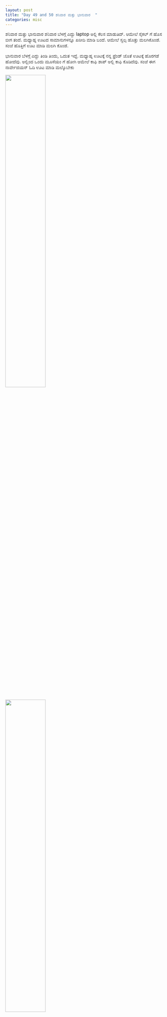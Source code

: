 ```yaml
---
layout: post
title: "Day 49 and 50 ಶನಿವಾರ ಮತ್ತು ಭಾನುವಾರ  "
categories: misc
---
```


ಶನಿವಾರ ಮತ್ತು ಭಾನುವಾರ
ಶನಿವಾರ ಬೆಳಗ್ಗೆ ಎದ್ದು laptop ಅಲ್ಲಿ ಕೆಲಸ ಮಾಡುತಿದ್. ಆಮೇಲೆ ಸೈಕಲ್ ಗೆ ಹೊಸ ಬೀಗ ತಂದೆ. ಮಧ್ಯಾಹ್ನ ಊಟದ ಸಾಮಾನುಗಳನ್ನೂ ಖರೀದಿ ಮಾಡಿ ಬಂದೆ. ಆಮೇಲೆ ಸ್ವಲ್ಪ ಹೊತ್ತು ಮಲಗಿಕೊಂಡೆ. ಸಂಜೆ ಹೊತ್ತಿಗೆ ಊಟ ಮಾಡಿ ಮಲಗಿ ಕೊಂಡೆ.

ಭಾನುವಾರ
ಬೆಳಗ್ಗೆ ಎದ್ದು ತಿಂಡಿ ತಿಂದು, ಒದುತ  ಇದ್ದೆ. ಮಧ್ಯಾಹ್ನ ಊಟಕ್ಕೆ ನನ್ನ ಫ್ರೆಂಡ್ ಜೊತೆ ಊಟಕ್ಕೆ ಹೊರಗಡೆ ಹೋದೆವು. ಅಲ್ಲಿಂದ ಒಂದು ಮೂಸೆಯಂ ಗೆ ಹೋಗಿ ಆಮೇಲೆ ಕಾಫಿ ಶಾಪ್ ಅಲ್ಲಿ ಕಾಫಿ ಕೊಡಿದೆವು.
ಸಂಜೆ ಈಗ ನಾರ್ವೇಜಿಯನ್ ಓದಿ ಊಟ ಮಾಡಿ ಮಲ್ಕೊಬೇಕು

<img src="https://raw.githubusercontent.com/myfellowship/myfellowship/master/assets/46.jpg" width="50%">

<img src="https://raw.githubusercontent.com/myfellowship/myfellowship/master/assets/44.jpg" width="50%">

<img src="https://raw.githubusercontent.com/myfellowship/myfellowship/master/assets/45.jpg" width="50%">

<img src="https://raw.githubusercontent.com/myfellowship/myfellowship/master/assets/46.jpg" width="50%">

